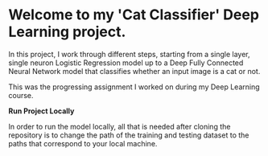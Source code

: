 # Welcome to my 'Cat Classifier' Deep Learning project.

In this project, I work through different steps, starting from a single layer, single neuron Logistic Regression model up to a Deep Fully Connected Neural Network model that classifies whether an input image is a cat or not.

This was the progressing assignment I worked on during my Deep Learning course.




**Run Project Locally**

In order to run the model locally, all that is needed after cloning the repository is to change the path of the training and testing dataset to the paths that correspond to your local machine.
